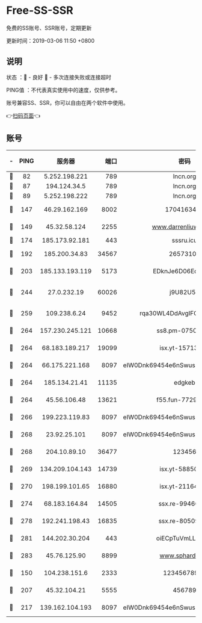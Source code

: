 # Free-SS-SSR

免费的SS账号、SSR账号，定期更新

更新时间：2019-03-06 11:50 +0800

## 说明

状态     ：🙂 - 良好 🙁 - 多次连接失败或连接超时

PING值   ：不代表真实使用中的速度，仅供参考。

账号兼容SS、SSR，你可以自由在两个软件中使用。

👉[扫码页面](https://liesauer.github.io/free-ss-ssr.github.io/)👈

## 账号

|-|PING|服务器|端口|密码|加密方式|区域|
|:----:|:----:|:-----:|-----:|:----:|:----:|:----:|
|🙂|82|5.252.198.221|789|lncn.org|rc4|JP|
|🙂|87|194.124.34.5|789|lncn.org|rc4|JP|
|🙂|89|5.252.198.222|789|lncn.org|rc4|JP|
|🙂|147|46.29.162.169|8002|1704163453|aes-256-cfb|RU|
|🙂|149|45.32.58.124|2255|www.darrenliuwei.com|aes-256-cfb|JP|
|🙂|174|185.173.92.181|443|sssru.icu|rc4-md5|RU|
|🙂|192|185.200.34.83|34567|26573106|aes-256-cfb|US|
|🙂|203|185.133.193.119|5173|EDknJe6D06EoWDaw|aes-256-cfb|US|
|🙂|244|27.0.232.19|60026|j9U82U53|xchacha20-ietf-poly1305|HK|
|🙂|259|109.238.6.24|9452|rqa30WL4DdAvgIFG6Fs3znzTa|aes-256-cfb|FR|
|🙂|264|157.230.245.121|10668|ss8.pm-07507043|aes-256-cfb|SG|
|🙂|264|68.183.189.217|19099|isx.yt-15713167|aes-256-cfb|SG|
|🙂|264|66.175.221.168|8097|eIW0Dnk69454e6nSwuspv9DmS201tQ0D|aes-256-cfb|US|
|🙂|264|185.134.21.41|11135|edgkeb|aes-256-cfb|GB|
|🙂|264|45.56.106.48|13621|f55.fun-77297239|aes-256-cfb|US|
|🙂|266|199.223.119.83|8097|eIW0Dnk69454e6nSwuspv9DmS201tQ0D|aes-256-cfb|US|
|🙂|268|23.92.25.101|8097|eIW0Dnk69454e6nSwuspv9DmS201tQ0D|aes-256-cfb|US|
|🙂|268|204.10.89.10|36477|123456|aes-256-cfb|US|
|🙂|269|134.209.104.143|14739|isx.yt-58850709|aes-256-cfb|SG|
|🙂|270|198.199.101.65|16880|isx.yt-21164975|aes-256-cfb|US|
|🙂|274|68.183.164.84|14505|ssx.re-99466005|aes-256-cfb|US|
|🙂|278|192.241.198.43|16835|ssx.re-80509121|aes-256-cfb|US|
|🙂|281|144.202.30.204|443|oiECpTuVmLLxk4Ts|aes-256-cfb|US|
|🙂|283|45.76.125.90|8899|www.sphard.com|aes-256-cfb|JP|
|🙂|150|104.238.151.6|2333|12345678900|aes-256-cfb|JP|
|🙂|207|45.32.104.21|5555|456789|aes-256-cfb|SG|
|🙁|217|139.162.104.193|8097|eIW0Dnk69454e6nSwuspv9DmS201tQ0D|aes-256-cfb|JP|
